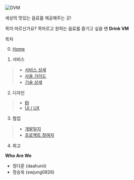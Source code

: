 ![DVM](https://user-images.githubusercontent.com/86994067/166147082-9f983d8c-99c1-42c1-a338-458a8652729d.png)

세상의 맛있는 음료를 제공해주는 곳!

목이 마르신가요?
목마르고 원하는 음료를 즐기고 싶을 땐 **Drink VM**

목차

0. [Home](https://github.com/Project-jung/DVM_project/wiki)

1. 서비스

> * [서비스 상세](https://github.com/Project-jung/DVM_project/wiki/서비스-상세)
> * [사용 가이드](https://github.com/Project-jung/DVM_project/wiki/사용-가이드)
> * [기술 상세](https://github.com/Project-jung/DVM_project/wiki/기술-상세)

2. 디자인

> * [BI](https://github.com/Project-jung/DVM_project/wiki/BI)
> * [UI / UX](https://github.com/Project-jung/DVM_project/wiki/UI-UX)

3. 협업

> * [개발일지](https://github.com/Project-jung/DVM_project/wiki/개발일지)
> * [프로젝트 참여자](https://github.com/Project-jung/DVM_project/wiki/프로젝트-참여자)

4. 회고

**Who Are We**

* 정다훈 (daahunii)
* 정승욱 (swjung0826)
